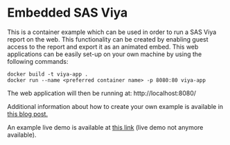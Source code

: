 # Embedded SAS Viya

This is a container example which can be used in order to run a SAS Viya report on the web. This functionality can be created by enabling guest access to the report and export it as an animated embed. This web applications can be easily set-up on your own machine by using the following commands:

```
docker build -t viya-app .
docker run --name <preferred container name> -p 8080:80 viya-app
```

The web application will then be running at: http://localhost:8080/

Additional information about how to create your own example is available in [this blog post.](http://sww.sas.com/blogs/wp/gate/34793/my-first-development-with-va-sdk-using-node-js/sbxxab/2020/01/17)

An example live demo is available at [this link](https://embedded-viya.herokuapp.com/) (live demo not anymore available).
